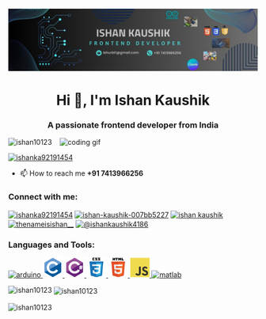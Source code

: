 ![logo](https://github.com/Ishan10123/Ishan10123/blob/main/BANNER.jpg)
<h1 align="center">Hi 👋, I'm Ishan Kaushik</h1>
<h3 align="center">A passionate frontend developer from India</h3>
<img align="right" alt="coding gif" width="400" src="https://www.ujudebug.com/wp-content/uploads/2022/07/web-development-content-animated.gif"> 

<p align="left"> <img src="https://komarev.com/ghpvc/?username=ishan10123&label=Profile%20views&color=0e75b6&style=flat" alt="ishan10123" /> </p>

<p align="left"> <a href="https://twitter.com/ishanka92191454" target="blank"><img src="https://img.shields.io/twitter/follow/ishanka92191454?logo=twitter&style=for-the-badge" alt="ishanka92191454" /></a> </p>

- 📫 How to reach me **+91 7413966256**

<h3 align="left">Connect with me:</h3>
<p align="left">
<a href="https://twitter.com/ishanka92191454" target="blank"><img align="center" src="https://raw.githubusercontent.com/rahuldkjain/github-profile-readme-generator/master/src/images/icons/Social/twitter.svg" alt="ishanka92191454" height="30" width="40" /></a>
<a href="https://linkedin.com/in/ishan-kaushik-007bb5227" target="blank"><img align="center" src="https://raw.githubusercontent.com/rahuldkjain/github-profile-readme-generator/master/src/images/icons/Social/linked-in-alt.svg" alt="ishan-kaushik-007bb5227" height="30" width="40" /></a>
<a href="https://fb.com/ishan kaushik" target="blank"><img align="center" src="https://raw.githubusercontent.com/rahuldkjain/github-profile-readme-generator/master/src/images/icons/Social/facebook.svg" alt="ishan kaushik" height="30" width="40" /></a>
<a href="https://instagram.com/thenameisishan__" target="blank"><img align="center" src="https://raw.githubusercontent.com/rahuldkjain/github-profile-readme-generator/master/src/images/icons/Social/instagram.svg" alt="thenameisishan__" height="30" width="40" /></a>
<a href="https://www.youtube.com/c/@ishankaushik4186" target="blank"><img align="center" src="https://raw.githubusercontent.com/rahuldkjain/github-profile-readme-generator/master/src/images/icons/Social/youtube.svg" alt="@ishankaushik4186" height="30" width="40" /></a>
</p>

<h3 align="left">Languages and Tools:</h3>
<p align="left"> <a href="https://www.arduino.cc/" target="_blank" rel="noreferrer"> <img src="https://cdn.worldvectorlogo.com/logos/arduino-1.svg" alt="arduino" width="40" height="40"/> </a> <a href="https://www.cprogramming.com/" target="_blank" rel="noreferrer"> <img src="https://raw.githubusercontent.com/devicons/devicon/master/icons/c/c-original.svg" alt="c" width="40" height="40"/> </a> <a href="https://www.w3schools.com/cs/" target="_blank" rel="noreferrer"> <img src="https://raw.githubusercontent.com/devicons/devicon/master/icons/csharp/csharp-original.svg" alt="csharp" width="40" height="40"/> </a> <a href="https://www.w3schools.com/css/" target="_blank" rel="noreferrer"> <img src="https://raw.githubusercontent.com/devicons/devicon/master/icons/css3/css3-original-wordmark.svg" alt="css3" width="40" height="40"/> </a> <a href="https://www.w3.org/html/" target="_blank" rel="noreferrer"> <img src="https://raw.githubusercontent.com/devicons/devicon/master/icons/html5/html5-original-wordmark.svg" alt="html5" width="40" height="40"/> </a> <a href="https://developer.mozilla.org/en-US/docs/Web/JavaScript" target="_blank" rel="noreferrer"> <img src="https://raw.githubusercontent.com/devicons/devicon/master/icons/javascript/javascript-original.svg" alt="javascript" width="40" height="40"/> </a> <a href="https://www.mathworks.com/" target="_blank" rel="noreferrer"> <img src="https://upload.wikimedia.org/wikipedia/commons/2/21/Matlab_Logo.png" alt="matlab" width="40" height="40"/> </a> </p>

<p><img align="left" src="https://github-readme-stats.vercel.app/api/top-langs?username=ishan10123&show_icons=true&locale=en&layout=compact" alt="ishan10123" /></p>

<p>&nbsp;<img align="center" src="https://github-readme-stats.vercel.app/api?username=ishan10123&show_icons=true&locale=en" alt="ishan10123" /></p>

<p><img align="center" src="https://github-readme-streak-stats.herokuapp.com/?user=ishan10123&" alt="ishan10123" /></p>
